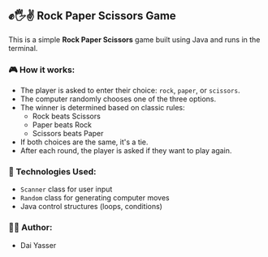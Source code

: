 ## ✊🖐✌ Rock Paper Scissors Game

This is a simple **Rock Paper Scissors** game built using Java and runs in the terminal.

### 🎮 How it works:
- The player is asked to enter their choice: `rock`, `paper`, or `scissors`.
- The computer randomly chooses one of the three options.
- The winner is determined based on classic rules:
  - Rock beats Scissors
  - Paper beats Rock
  - Scissors beats Paper
- If both choices are the same, it's a tie.
- After each round, the player is asked if they want to play again.

### 🔧 Technologies Used:
- `Scanner` class for user input
- `Random` class for generating computer moves
- Java control structures (loops, conditions)

### 🧑‍💻 Author:
- Dai Yasser



